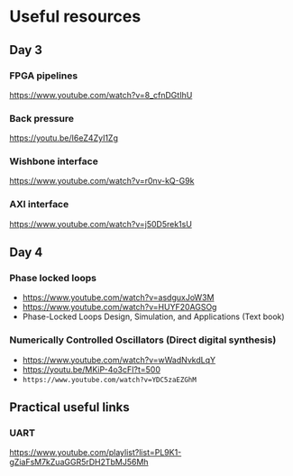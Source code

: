 # Useful resources

## Day 3

### FPGA pipelines

https://www.youtube.com/watch?v=8_cfnDGtIhU

### Back pressure

https://youtu.be/I6eZ4ZyI1Zg

### Wishbone interface

https://www.youtube.com/watch?v=r0nv-kQ-G9k

### AXI interface

https://www.youtube.com/watch?v=j50D5rek1sU

## Day 4

### Phase locked loops

- https://www.youtube.com/watch?v=asdguxJoW3M
- https://www.youtube.com/watch?v=HUYF20AGSOg
- Phase-Locked Loops Design, Simulation, and Applications (Text book)

### Numerically Controlled Oscillators (Direct digital synthesis)

- https://www.youtube.com/watch?v=wWadNvkdLqY
- https://youtu.be/MKiP-4o3cFI?t=500
- `https://www.youtube.com/watch?v=YDC5zaEZGhM`

## Practical useful links 

### UART
https://www.youtube.com/playlist?list=PL9K1-gZiaFsM7kZuaGGR5rDH2TbMJ56Mh
